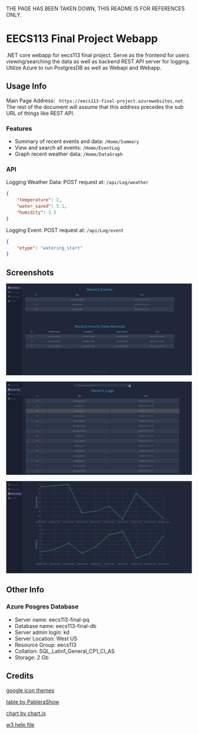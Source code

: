 THE PAGE HAS BEEN TAKEN DOWN, THIS README IS FOR REFERENCES ONLY.

# EECS113 Final Project Webapp

.NET core webapp for eecs113 final project. Serve as the frontend for users viewing/searching the data as well as backend REST API server for logging. Utilize Azure to run PostgresDB as well as Webapi and Webapp.

## Usage Info

Main Page Address: ``` https://eecs113-final-project.azurewebsites.net```. The rest of the document will assume that this address precedes the sub URL of things like REST API.

### Features

- Summary of recent events and data: ```/Home/Summary```
- View and search all events: ```/Home/EventLog```
- Graph recent weather data: ```/Home/DataGraph```

### API

Logging Weather Data: POST request at: ```/api/Log/weather```

```json
{
    "temperature": 2,
    "water_saved": 5.1,
    "humidity": 3.5
}
```

Logging Event: POST request at: ```/api/Log/event```

```json
{
    "etype": "watering_start"
}
```

## Screenshots

![](image/2019-06-02-16-40-40.png)

![](image/2019-06-02-16-42-23.png)

![](image/2019-06-02-16-42-49.png)

## Other Info

### Azure Posgres Database

- Server name: eecs113-final-pq
- Database name: eecs113-final-db
- Server admin login: kd
- Server Location: West US
- Resource Group: eecs113
- Collation: SQL_Latin1_General_CP1_CI_AS
- Storage: 2 Gb

## Credits

[google icon themes][1]

[table by PableraShow][2]

[chart by chart.js][3]

[w3 help file][4]

[1]: https://github.com/google/material-design-icons/blob/master/LICENSE
[2]: https://colorlib.com/wp/css3-table-templates/
[3]: https://github.com/chartjs/Chart.js
[4]: https://www.w3schools.com/w3css/default.asp
